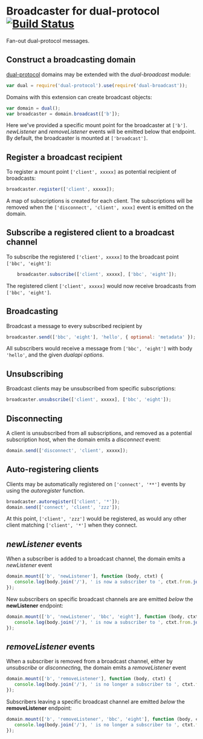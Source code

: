 
# Broadcaster for dual-protocol [![Build Status](https://travis-ci.org/plediii/dual-broadcast.svg?branch=master)](https://travis-ci.org/plediii/dual-broadcast)

Fan-out dual-protocol messages.

## Construct a broadcasting domain

[dual-protocol](https://github.com/plediii/dual-protocol) domains may be extended with the *dual-broadcast* module:
```javascript
var dual = require('dual-protocol').use(require('dual-broadcast'));
```

Domains with this extension can create broadcast objects:
```javascript
var domain = dual();
var broadcaster = domain.broadcast(['b']);
```

Here we've provided a specific mount point for the broadcaster at
`['b']`.  *newListener* and *removeListener* events will be emitted
below that endpoint.  By default, the broadcaster is mounted at
`['broadcast']`.


## Register a broadcast recipient

To register a mount point `['client', xxxxx]` as potential recipient
of broadcasts:
```javascript
broadcaster.register(['client', xxxxx]);
```

A map of subscriptions is created for each client.  The subscriptions
will be removed when the `['disconnect', 'client', xxxx]` event is
emitted on the domain.

## Subscribe a registered client to a broadcast channel

To subscribe the registered `['client', xxxxx]` to the broadcast point `['bbc',
'eight']`: 
```javascript
	broadcaster.subscribe(['client', xxxxx], ['bbc', 'eight']); 
``` 
The registered client `['client', xxxxx]` would now receive broadcasts from `['bbc', 'eight']`.


## Broadcasting

Broadcast a message to every subscribed recipient by
```javascript
broadcaster.send(['bbc', 'eight'], 'hello', { optional: 'metadata' });
```
All subscribers would receive a message from `['bbc', 'eight']` with body `'hello'`, and the given *dualapi options*.

## Unsubscribing

Broadcast clients may be unsubscribed from specific subscriptions:
```javascript
broadcaster.unsubscribe(['client', xxxxx], ['bbc', 'eight']);
```

## Disconnecting

A client is unsubscribed from all subscriptions, and removed as a
potential subscription host, when the domain emits a *disconnect* event:
```javascript
domain.send(['disconnect', 'client', xxxxx]);
```

## Auto-registering clients

Clients may be automatically registered on `['connect', '**']` events
by using the *autoregister* function.

```javascript
broadcaster.autoregister(['client', '*']);
domain.send(['connect', 'client', 'zzz']);
```
At this point, `['client', 'zzz']` would be registered, as would any other client matching `['client', '*']` when they
connect.

## *newListener* events
When a subscriber is added to a broadcast channel, the domain emits a *newListener* event
```javascript
domain.mount(['b', 'newListener'], function (body, ctxt) {
   console.log(body.join('/'), ' is now a subscriber to ', ctxt.from.join('/'));
});
```
New subscribers on specific broadcast channels are are emitted *below* the **newListener** endpoint:
```javascript
domain.mount(['b', 'newListener', 'bbc', 'eight'], function (body, ctxt) {
   console.log(body.join('/'), ' is now a subscriber to ', ctxt.from.join('/'));
});
```

## *removeListener* events 

When a subscriber is removed from a broadcast channel, either by
*unsubscribe* or *disconnect*ing, the domain emits a *removeListener*
event
```javascript
domain.mount(['b', 'removeListener'], function (body, ctxt) {
   console.log(body.join('/'), ' is no longer a subscriber to ', ctxt.from.join('/'));
});
```
Subscribers leaving a specific broadcast channel are emitted *below* the **removeListener** endpoint:
```javascript
domain.mount(['b', 'removeListener', 'bbc', 'eight'], function (body, ctxt) {
   console.log(body.join('/'), ' is no longer a subscriber to ', ctxt.from.join('/'));
});
```


